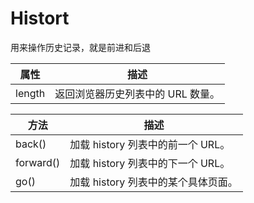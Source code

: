 # Histort

用来操作历史记录，就是前进和后退

|属性 |描述 |
|---|---|
|length |返回浏览器历史列表中的 URL 数量。 |

|方法 |描述 |
|---|---|
|back() |加载 history 列表中的前一个 URL。 |
|forward() |加载 history 列表中的下一个 URL。 |
|go() |加载 history 列表中的某个具体页面。 |